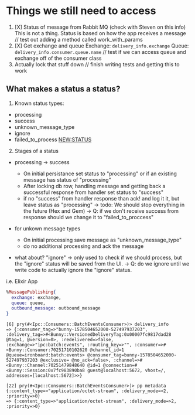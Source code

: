 # Things we still need to access

1. [X] Status of message from Rabbit MQ (check with Steven on this info)
  This is not a thing. Status is based on how the app receives a message
  // test out adding a method called work_with_params
2. [X] Get exchange and queue
  Exchange: `delivery_info.exchange`
  Queue: `delivery_info.consumer.queue.name`
  // test if we can access queue and exchange off of the consumer class
3. Actually lock that stuff down
  // finish writing tests and getting this to work

## What makes a status a status?

1. Known status types:

- processing
- success
- unknown_message_type
- ignore
- failed_to_process <NEW:STATUS>

2. Stages of a status

- processing -> success
  * On initial persistance set status to "processing" or if an existing message has status of "processing"
  * After locking db row, handling message and getting back a successful response from handler set status to "success"
  * if no "success" from handler response than ack! and log it it, but leave status as "processing"
    -> todo: We should stop everything in the future (Hex and Gem)
    -> Q: if we don't receive success from response should we change it to "failed_to_proccess"

- for unkown message types
  * On initial processing save message as "unknown_message_type"
  * do no additional processing and ack the message

- what about? "ignore"
  -> only used to check if we should process, but the "ignore" status will be saved from the UI.
  -> Q: do we ignore until we write code to actually ignore the "ignore" status.

i.e. Elixir App
```elixir
%MessagePublishing{
  exchange: exchange,
  queue: queue,
  outbound_message: outbound_message
}
```

```
[6] pry(#<Ipc::Consumers::BatchEventsConsumer>)> delivery_info
=> {:consumer_tag=>"bunny-1578504652000-527497937203", :delivery_tag=>#<Bunny::VersionedDeliveryTag:0x00007fc9817dad28 @tag=1, @version=0>, :redelivered=>false, :exchange=>"ipc:batch:events", :routing_key=>"", :consumer=>#<Bunny::Consumer:70251710102620 @channel_id=1 @queue=ironboard:batch:events> @consumer_tag=bunny-1578504652000-527497937203 @exclusive= @no_ack=false>, :channel=>#<Bunny::Channel:70251479848640 @id=1 @connection=#<Bunny::Session:0x7fc983890ba8 guest@localhost:5672, vhost=/, addresses=[localhost:5672]>>}
```

```
[22] pry(#<Ipc::Consumers::BatchEventsConsumer>)> pp metadata
{:content_type=>"application/octet-stream", :delivery_mode=>2, :priority=>0}
=> {:content_type=>"application/octet-stream", :delivery_mode=>2, :priority=>0}
```
